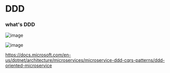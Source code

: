 # DDD

### what's DDD

![image](https://user-images.githubusercontent.com/1209204/180417050-6146b2a1-e5f6-46df-8dc8-abef6f1da166.png)

![image](https://user-images.githubusercontent.com/1209204/180417210-36803ce5-d249-475c-a4cc-5129e42a6e25.png)


https://docs.microsoft.com/en-us/dotnet/architecture/microservices/microservice-ddd-cqrs-patterns/ddd-oriented-microservice
